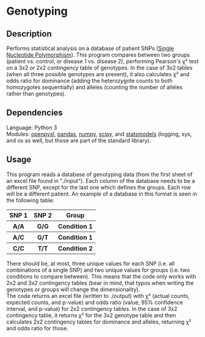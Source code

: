 # Genotyping

## Description
<p id="Description">
  Performs statistical analysis on a database of patient SNPs (<a href="https://en.wikipedia.org/wiki/Single-nucleotide_polymorphism">Single Nucleotide Polymorphism</a>). This program compares between two groups (patient vs. control, or disease 1 vs. disease 2), performing Pearson's χ² test on a 3x2 or 2x2 contingency table of genotypes. In the case of 3x2 tables (when all three possible genotypes are present), it also calculates χ² and odds ratio for dominance (adding the heterozygote counts to both homozygotes sequentially) and alleles (counting the number of alleles rather than genotypes).
</p>

## Dependencies
<p id="Dependencies">
  Language: Python 3<br>
  Modules: <a href=https://pypi.org/project/openpyxl/>openpyxl</a>, <a href=https://pypi.org/project/pandas/>pandas</a>, <a href=https://pypi.org/project/numpy/>numpy</a>, <a href=https://pypi.org/project/scipy/>scipy</a>, and <a href=https://pypi.org/project/statsmodels/>statsmodels</a> (logging, sys, and os as well, but those are part of the standard library).<br>
</p>

## Usage
<p id="Usage">
  This program reads a database of genotyping data (from the first sheet of an excel file found in "./input"). Each column of the database needs to be a different SNP, except for the last one which defines the groups. Each row will be a different patient. An example of a database in this format is seen in the following table:
   <table>
     <tr>
       <th><b>SNP 1</b></th>
       <th><b>SNP 2</b></th>
       <th><b>Group</b></th>
     </tr>
     <tr>
       <th>A/A</th>
       <th>G/G</th>
       <th>Condition 1</th>
     </tr>
     <tr>
       <th>A/C</th>
       <th>G/T</th>
       <th>Condition 1</th>
     </tr>
     <tr>
       <th>C/C</th>
       <th>T/T</th>
       <th>Condition 2</th>
     </tr>
   </tr></table>
  There should be, at most, three unique values for each SNP (i.e. all combinations of a single SNP) and two unique values for groups (i.e. two conditions to compare between). This means that the code only works with 2x2 and 3x2 contingency tables (bear in mind, that typos when writing the genotypes or groups will change the dimensionality).<br>
  The code returns an excel file (written to ./output) with χ² (actual counts, expected counts, and p-value) and odds ratio (value, 95% confidence interval, and p-value) for 2x2 contingency tables. In the case of 3x2 contingency table, it returns χ² for the 3x2 genotype table and then calculates 2x2 contingency tables for dominance and alleles, returning χ² and odds ratio for those.
</p>
